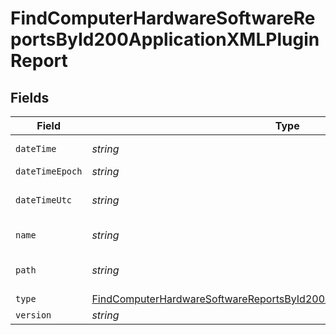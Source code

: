 # FindComputerHardwareSoftwareReportsById200ApplicationXMLPluginReport


## Fields

| Field                                                                                                                                                                           | Type                                                                                                                                                                            | Required                                                                                                                                                                        | Description                                                                                                                                                                     | Example                                                                                                                                                                         |
| ------------------------------------------------------------------------------------------------------------------------------------------------------------------------------- | ------------------------------------------------------------------------------------------------------------------------------------------------------------------------------- | ------------------------------------------------------------------------------------------------------------------------------------------------------------------------------- | ------------------------------------------------------------------------------------------------------------------------------------------------------------------------------- | ------------------------------------------------------------------------------------------------------------------------------------------------------------------------------- |
| `dateTime`                                                                                                                                                                      | *string*                                                                                                                                                                        | :heavy_minus_sign:                                                                                                                                                              | N/A                                                                                                                                                                             | 2017-07-07 18:37:04                                                                                                                                                             |
| `dateTimeEpoch`                                                                                                                                                                 | *string*                                                                                                                                                                        | :heavy_minus_sign:                                                                                                                                                              | N/A                                                                                                                                                                             | 1499470624555                                                                                                                                                                   |
| `dateTimeUtc`                                                                                                                                                                   | *string*                                                                                                                                                                        | :heavy_minus_sign:                                                                                                                                                              | N/A                                                                                                                                                                             | 2017-07-07T18:37:04.555-0500                                                                                                                                                    |
| `name`                                                                                                                                                                          | *string*                                                                                                                                                                        | :heavy_minus_sign:                                                                                                                                                              | N/A                                                                                                                                                                             | Quartz Composer.webplugin                                                                                                                                                       |
| `path`                                                                                                                                                                          | *string*                                                                                                                                                                        | :heavy_minus_sign:                                                                                                                                                              | N/A                                                                                                                                                                             | /Library/Internet Plug-Ins/Quartz Composer.webplugin                                                                                                                            |
| `type`                                                                                                                                                                          | [FindComputerHardwareSoftwareReportsById200ApplicationXMLPluginReportType](../../models/operations/findcomputerhardwaresoftwarereportsbyid200applicationxmlpluginreporttype.md) | :heavy_minus_sign:                                                                                                                                                              | N/A                                                                                                                                                                             |                                                                                                                                                                                 |
| `version`                                                                                                                                                                       | *string*                                                                                                                                                                        | :heavy_minus_sign:                                                                                                                                                              | N/A                                                                                                                                                                             | 1.4                                                                                                                                                                             |
